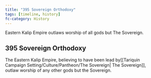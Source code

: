 ```yaml
---
title: "395 Sovereign Orthodoxy"
tags: [timeline, history]
fc-category: History
---
```

<span class='ob-timelines'
	data-date='395-00-00-00'
	data-title='Sovereign Orthodoxy'
	data-class='orange'>Eastern Kalip Empire outlaws worship of all gods but The Sovereign.</span>
## 395 Sovereign Orthodoxy
The Eastern Kalip Empire, believing to have been lead by[[Tariquin Campaign Setting/Culture/Pantheon/The Sovereign| The Sovereign]], outlaw worship of any other gods but the Sovereign.

